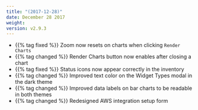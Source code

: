 ```yaml
---
title: "(2017-12-28)"
date: December 28 2017
weight:
version: v2.9.3
---
```


- {{% tag fixed %}} Zoom now resets on charts when clicking `Render Charts`
- {{% tag changed %}} Render Charts button now enables after closing a chart
- {{% tag fixed %}} Status icons now appear correctly in the inventory
- {{% tag changed %}} Improved text color on the Widget Types modal in the dark theme
- {{% tag changed %}} Improved data labels on bar charts to be readable in both themes
- {{% tag changed %}} Redesigned AWS integration setup form 
